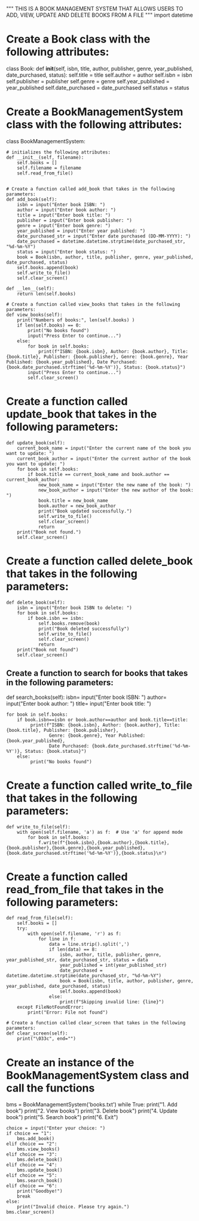 """
THIS IS A BOOK MANAGEMENT SYSTEM THAT ALLOWS USERS TO ADD, VIEW, UPDATE AND DELETE BOOKS FROM A FILE
"""
import datetime

# Create a Book class with the following attributes:
class Book:
    def __init__(self, isbn, title, author, publisher, genre, year_published, date_purchased, status):
        self.title = title
        self.author = author
        self.isbn = isbn
        self.publisher = publisher
        self.genre = genre
        self.year_published = year_published
        self.date_purchased = date_purchased
        self.status = status

# Create a BookManagementSystem class with the following attributes:
class BookManagementSystem:

    # initializes the following attributes:
    def __init__(self, filename):
        self.books = []
        self.filename = filename
        self.read_from_file()


    # Create a function called add_book that takes in the following parameters:
    def add_book(self):
        isbn = input("Enter book ISBN: ")
        author = input("Enter book author: ")
        title = input("Enter book title: ")
        publisher = input("Enter book publisher: ")
        genre = input("Enter book genre: ")
        year_published = input("Enter year published: ")
        date_purchased_str = input("Enter date purchased (DD-MM-YYYY): ")
        date_purchased = datetime.datetime.strptime(date_purchased_str, "%d-%m-%Y")
        status = input("Enter book status: ")
        book = Book(isbn, author, title, publisher, genre, year_published, date_purchased, status)
        self.books.append(book)
        self.write_to_file()
        self.clear_screen()

    def __len__(self):
        return len(self.books)

    # Create a function called view_books that takes in the following parameters:
    def view_books(self):
        print("Numbers of books:", len(self.books) )
        if len(self.books) == 0:
            print("No books found")
            input("Press Enter to continue...")
        else:
            for book in self.books:
                print(f"ISBN: {book.isbn}, Author: {book.author}, Title: {book.title}, Publisher: {book.publisher}, Genre: {book.genre}, Year Published: {book.year_published}, Date Purchased: {book.date_purchased.strftime('%d-%m-%Y')}, Status: {book.status}")
            input("Press Enter to continue...")
            self.clear_screen()

# Create a function called update_book that takes in the following parameters:
    def update_book(self):
        current_book_name = input("Enter the current name of the book you want to update: ")
        current_book_author = input("Enter the current author of the book you want to update: ")
        for book in self.books:
            if book.title == current_book_name and book.author == current_book_author:
                new_book_name = input("Enter the new name of the book: ")
                new_book_author = input("Enter the new author of the book: ")
                book.title = new_book_name
                book.author = new_book_author
                print("Book updated successfully.")
                self.write_to_file()
                self.clear_screen()
                return
        print("Book not found.")
        self.clear_screen()

# Create a function called delete_book that takes in the following parameters:
    def delete_book(self):
        isbn = input("Enter book ISBN to delete: ")
        for book in self.books:
            if book.isbn == isbn:
                self.books.remove(book)
                print("Book deleted successfully")
                self.write_to_file()
                self.clear_screen()
                return
        print("Book not found")
        self.clear_screen()

## Create a function to search for books that takes in the following parameters:

def search_books(self):
    isbn= input("Enter book ISBN: ")
    author= input("Enter book author: ")
    title= input("Enter book title: ")
    
    for book in self.books:
        if book.isbn==isbn or book.author==author and book.title==title:
             print(f"ISBN: {book.isbn}, Author: {book.author}, Title: {book.title}, Publisher: {book.publisher}, 
                    Genre: {book.genre}, Year Published: {book.year_published}, 
                    Date Purchased: {book.date_purchased.strftime('%d-%m-%Y')}, Status: {book.status}")
        else:
             print("No books found")



# Create a function called write_to_file that takes in the following parameters:
    def write_to_file(self):
        with open(self.filename, 'a') as f:  # Use 'a' for append mode
            for book in self.books:
                f.write(f"{book.isbn},{book.author},{book.title},{book.publisher},{book.genre},{book.year_published},{book.date_purchased.strftime('%d-%m-%Y')},{book.status}\n")

# Create a function called read_from_file that takes in the following parameters:
    def read_from_file(self):
        self.books = []
        try:
            with open(self.filename, 'r') as f:
                for line in f:
                    data = line.strip().split(',')
                    if len(data) == 8:
                        isbn, author, title, publisher, genre, year_published_str, date_purchased_str, status = data
                        year_published = int(year_published_str)
                        date_purchased = datetime.datetime.strptime(date_purchased_str, "%d-%m-%Y")
                        book = Book(isbn, title, author, publisher, genre, year_published, date_purchased, status)
                        self.books.append(book)
                    else:
                        print(f"Skipping invalid line: {line}")
        except FileNotFoundError:
            print("Error: File not found")

    # Create a function called clear_screen that takes in the following parameters:
    def clear_screen(self):
        print("\033c", end="")


# Create an instance of the BookManagementSystem class and call the functions
bms = BookManagementSystem('books.txt')
while True:
    print("1. Add book")
    print("2. View books")
    print("3. Delete book")
    print("4. Update book")
    print("5. Search book")
    print("6. Exit")

    choice = input("Enter your choice: ")
    if choice == "1":
        bms.add_book()
    elif choice == "2":
        bms.view_books()
    elif choice == "3":
        bms.delete_book()
    elif choice == "4":
        bms.update_book()
    elif choice == "5":
        bms.search_book()
    elif choice == "6":
        print("Goodbye!")
        break
    else:
        print("Invalid choice. Please try again.")
    bms.clear_screen()
